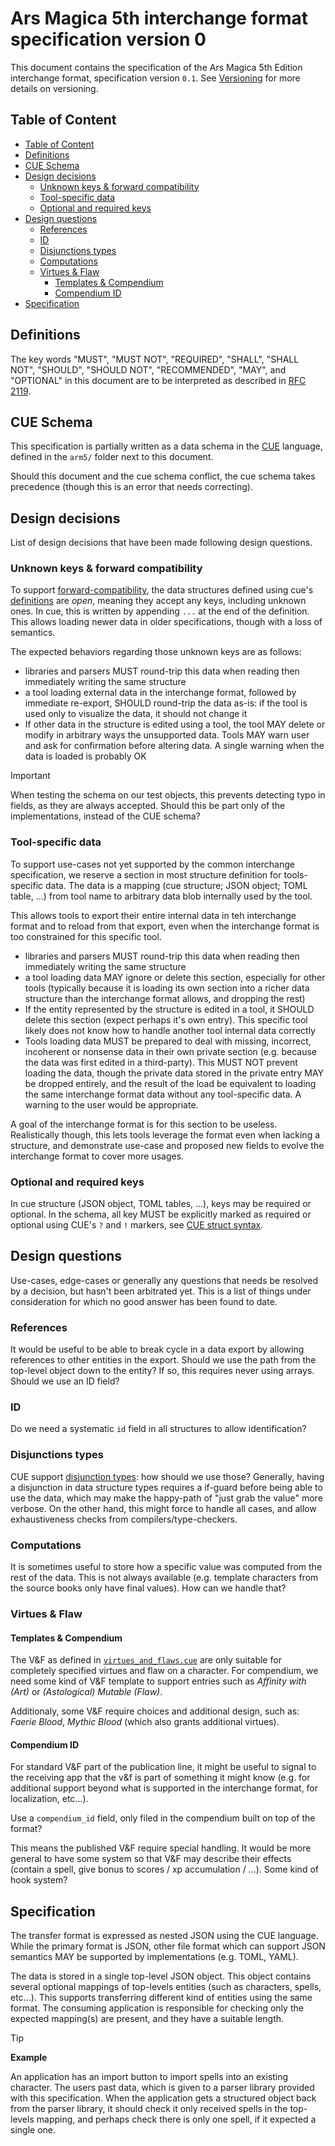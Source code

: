 # Ars Magica 5th interchange format specification version 0 <!-- omit in toc -->

This document contains the specification of the Ars Magica 5th Edition interchange format, specification version `0.1`.
See [Versioning](../README.md#versioning) for more details on versioning.

## Table of Content

- [Table of Content](#table-of-content)
- [Definitions](#definitions)
- [CUE Schema](#cue-schema)
- [Design decisions](#design-decisions)
  - [Unknown keys \& forward compatibility](#unknown-keys--forward-compatibility)
  - [Tool-specific data](#tool-specific-data)
  - [Optional and required keys](#optional-and-required-keys)
- [Design questions](#design-questions)
  - [References](#references)
  - [ID](#id)
  - [Disjunctions types](#disjunctions-types)
  - [Computations](#computations)
  - [Virtues \& Flaw](#virtues--flaw)
    - [Templates \& Compendium](#templates--compendium)
    - [Compendium ID](#compendium-id)
- [Specification](#specification)

## Definitions

The key words "MUST", "MUST NOT", "REQUIRED", "SHALL", "SHALL NOT", "SHOULD", "SHOULD NOT", "RECOMMENDED", "MAY", and
"OPTIONAL" in this document are to be interpreted as described in [RFC 2119][rfc-2119].

[rfc-2119]: https://www.rfc-editor.org/rfc/rfc2119

## CUE Schema

This specification is partially written as a data schema in the [CUE][cuelang] language, defined in the `arm5/` folder
next to this document.

Should this document and the cue schema conflict, the cue schema takes precedence (though this is an error that needs
correcting).

[cuelang]: https://cuelang.org/

## Design decisions

List of design decisions that have been made following design questions.

### Unknown keys & forward compatibility

To support [forward-compatibility](../README.md#forward-compatibility), the data structures defined using cue's
[definitions][cuelang-definitions] are _open_, meaning they accept any keys, including unknown ones. In cue, this is
written by appending `...` at the end of the definition. This allows loading newer data in older specifications, though
with a loss of semantics.

The expected behaviors regarding those unknown keys are as follows:

- libraries and parsers MUST round-trip this data when reading then immediately writing the same structure
- a tool loading external data in the interchange format, followed by immediate re-export, SHOULD round-trip the data
  as-is: if the tool is used only to visualize the data, it should not change it
- If other data in the structure is edited using a tool, the tool MAY delete or modify in arbitrary ways the unsupported
  data. Tools MAY warn user and ask for confirmation before altering data. A single warning when the data is loaded is
  probably OK

> [!IMPORTANT]
>
> When testing the schema on our test objects, this prevents detecting typo in fields, as they are always accepted.
> Should this be part only of the implementations, instead of the CUE schema?

[cuelang-definitions]: https://cuelang.org/docs/tour/types/definitions/

### Tool-specific data

To support use-cases not yet supported by the common interchange specification, we reserve a section in most structure
definition for tools-specific data. The data is a mapping (cue structure; JSON object; TOML table, ...) from tool name
to arbitrary data blob internally used by the tool.

This allows tools to export their entire internal data in teh interchange format and to reload from that export, even
when the interchange format is too constrained for this specific tool.

- libraries and parsers MUST round-trip this data when reading then immediately writing the same structure
- a tool loading data MAY ignore or delete this section, especially for other tools (typically because it is loading its
  own section into a richer data structure than the interchange format allows, and dropping the rest)
- If the entity represented by the structure is edited in a tool, it SHOULD delete this section (expect perhaps it's own
  entry). This specific tool likely does not know how to handle another tool internal data correctly
- Tools loading data MUST be prepared to deal with missing, incorrect, incoherent or nonsense data in their own private
  section (e.g. because the data was first edited in a third-party). This MUST NOT prevent loading the data, though the
  private data stored in the private entry MAY be dropped entirely, and the result of the load be equivalent to loading
  the same interchange format data without any tool-specific data. A warning to the user would be appropriate.

A goal of the interchange format is for this section to be useless. Realistically though, this lets tools leverage the
format even when lacking a structure, and demonstrate use-case and proposed new fields to evolve the interchange format
to cover more usages.

### Optional and required keys

In cue structure (JSON object, TOML tables, ...), keys may be required or optional. In the schema, all key MUST be
explicitly marked as required or optional using CUE's `?` and `!` markers, see [CUE struct syntax][cuelang-structs].

[cuelang-structs]: https://cuelang.org/docs/tour/types/structs/

## Design questions

Use-cases, edge-cases or generally any questions that needs be resolved by a decision, but hasn't been arbitrated yet.
This is a list of things under consideration for which no good answer has been found to date.

### References

It would be useful to be able to break cycle in a data export by allowing references to other entities in the export.
Should we use the path from the top-level object down to the entity? If so, this requires never using arrays. Should we
use an ID field?

### ID

Do we need a systematic `id` field in all structures to allow identification?

### Disjunctions types

CUE support [disjunction types][cuelang-disjunctions]: how should we use those? Generally, having a disjunction in data
structure types requires a if-guard before being able to use the data, which may make the happy-path of "just grab the
value" more verbose. On the other hand, this might force to handle all cases, and allow exhaustiveness checks from
compilers/type-checkers.

[cuelang-disjunctions]: https://cuelang.org/docs/tour/types/disjunctions/

### Computations

It is sometimes useful to store how a specific value was computed from the rest of the data. This is not always
available (e.g. template characters from the source books only have final values). How can we handle that?

### Virtues & Flaw

#### Templates & Compendium

The V&F as defined in [`virtues_and_flaws.cue`](./arm5/virtues_and_flaws.cue) are only suitable for completely specified
virtues and flaw on a character. For compendium, we need some kind of V&F template to support entries such as _Affinity
with (Art)_ or _(Astological) Mutable (Flaw)_.

Additionaly, some V&F require choices and additional design, such as: _Faerie Blood_, _Mythic Blood_ (which also grants
additional virtues).

#### Compendium ID

For standard V&F part of the publication line, it might be useful to signal to the receiving app that the v&f is part of
something it might know (e.g. for additional support beyond what is supported in the interchange format, for
localization, etc...).

Use a `compendium_id` field, only filed in the compendium built on top of the format?

This means the published V&F require special handling. It would be more general to have some system so that V&F may
describe their effects (contain a spell, give bonus to scores / xp accumulation / ...). Some kind of hook system?

## Specification

The transfer format is expressed as nested JSON using the CUE language. While the primary format is JSON, other file
format which can support JSON semantics MAY be supported by implementations (e.g. TOML, YAML).

The data is stored in a single top-level JSON object. This object contains several optional mappings of top-levels
entities (such as characters, spells, etc...). This supports transferring different kind of entities using the same
format. The consuming application is responsible for checking only the expected mapping(s) are present, and they have a
suitable length.

> [!TIP]
>
> **Example**
>
> An application has an import button to import spells into an existing character. The users past data, which is given
> to a parser library provided with this specification. When the application gets a structured object back from the
> parser library, it should check it only received spells in the top-levels mapping, and perhaps check there is only one
> spell, if it expected a single one.
